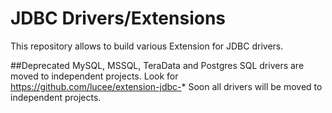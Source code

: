 
# JDBC Drivers/Extensions

This repository allows to build various Extension for JDBC drivers.

##Deprecated
MySQL, MSSQL, TeraData and Postgres SQL drivers are moved to independent projects.
Look for https://github.com/lucee/extension-jdbc-*
Soon all drivers will be moved to independent projects.
